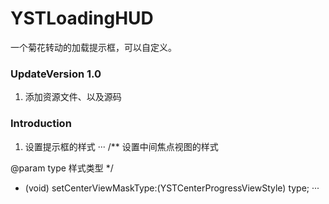 # YSTLoadingHUD
一个菊花转动的加载提示框，可以自定义。

### UpdateVersion 1.0
1. 添加资源文件、以及源码

### Introduction
1. 设置提示框的样式
···
/**
 设置中间焦点视图的样式

 @param type 样式类型
 */
+ (void) setCenterViewMaskType:(YSTCenterProgressViewStyle) type;
···


